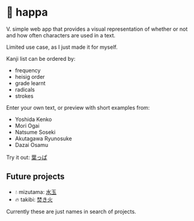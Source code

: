 # 🍃 happa

V. simple web app that provides a visual representation of whether or not and how often characters are used in a text.

Limited use case, as I just made it for myself.

Kanji list can be ordered by:

* frequency
* heisig order
* grade learnt
* radicals
* strokes

Enter your own text, or preview with short examples from:

* Yoshida Kenko
* Mori Ogai
* Natsume Soseki
* Akutagawa Ryunosuke
* Dazai Osamu

Try it out:
[葉っぱ](https://github.com/lukebeck/happa)

## Future projects

* 💧 mizutama: [水玉](https://github.com/lukebeck/happa/mizutama)
* 🔥 takibi: [焚き火](https://github.com/lukebeck/happa/takibi)

Currently these are just names in search of projects.

